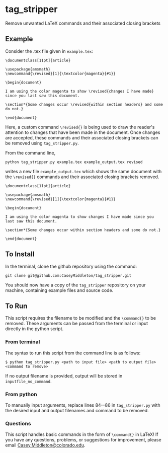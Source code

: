 # tag_stripper
Remove unwanted LaTeX commands and their associated closing brackets

## Example
Consider the .tex file given in `example.tex`:

```
\documentclass[11pt]{article} 

\usepackage{amsmath}
\newcommand{\revised}[1]{\textcolor{magenta}{#1}} 

\begin{document}

I am using the color magenta to show \revised{changes I have made} since you last saw this document. 

\section*{Some changes occur \revised{within section headers} and some do not.}

\end{document}
```

Here, a custom command `\revised{}` is being used to draw the reader's attention to changes that have been made in the document. Once changes are accepted, these commands and their associated closing brackets can be removed using `tag_stripper.py`. 

From the command line,

`python tag_stripper.py example.tex example_output.tex revised`

writes a new file `example_output.tex` which shows the same document with the `\revised{}` commands and their associated closing brackets removed.

```
\documentclass[11pt]{article} 

\usepackage{amsmath}
\newcommand{\revised}[1]{\textcolor{magenta}{#1}} 

\begin{document}

I am using the color magenta to show changes I have made since you last saw this document. 

\section*{Some changes occur within section headers and some do not.}

\end{document}
```


## To Install
In the terminal, clone the github repository using the command:

`git clone git@github.com:CaseyMiddleton/tag_stripper.git`

You should now have a copy of the `tag_stripper` repository on your machine, containing example files and source code. 

## To Run

This script requires the filename to be modified and the `\command{}` to be removed. These arguments can be passed from the terminal or input directly in the python script.

### From terminal

The syntax to run this script from the command line is as follows:
``` 
$ python tag_stripper.py <path to input file> <path to output file> <command to remove>
```
If no output filename is provided, output will be stored in `inputfile_no_command`.

### From python 

To manually input arguments, replace lines 84--86 in `tag_stripper.py` with the desired input and output filenames and command to be removed.

### Questions
This script handles basic commands in the form of `\command{}` in LaTeX! If you have any questions, problems, or suggestions for improvement, please email [Casey.Middleton@colorado.edu](Casey.Middleton@colorado.edu).
